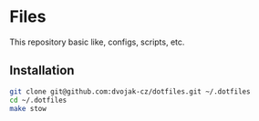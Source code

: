 # Files
This repository basic like, configs, scripts, etc.

## Installation
```bash
git clone git@github.com:dvojak-cz/dotfiles.git ~/.dotfiles
cd ~/.dotfiles
make stow
```
